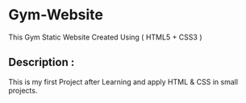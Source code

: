 # Gym-Website
This Gym Static Website Created Using ( HTML5 + CSS3 )

## Description :
This is my first Project after Learning and apply HTML & CSS in small projects.
